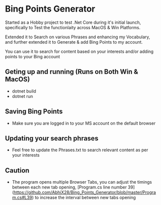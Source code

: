 # Bing Points Generator

Started as a Hobby project to test .Net Core during it's initial launch, specifically to Test the functionlaity across MacOS & Win Platforms.

Extended it to Search on various Phrases and enhancing my Vocabulary, and further extended it to Generate & add Bing Points to my account.

You can use it to search for content based on your interests and/or adding points to your Bing account


## Geting up and running (Runs on Both Win & MacOS)
- dotnet build
- dotnet run

## Saving Bing Points
- Make sure you are logged in to your MS account on the default browser

## Updating your search phrases
- Feel free to update the Phrases.txt to search relevant content as per your interests

## Caution 
- The program opens multiple Browser Tabs, you can adjust the timings between each new tab opening, [Program.cs line number 39] (https://github.com/AbhiX28/Bing_Points_Generator/blob/master/Program.cs#L39) to increase the interval between new tabs opening
